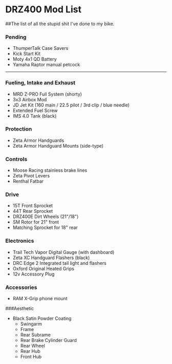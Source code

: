 # DRZ400 Mod List
##The list of all the stupid shit I've done to my bike.

### Pending 
* ThumperTalk Case Savers
* Kick Start Kit
* Moty 4x1 QD Battery
* Yamaha Raptor manual petcock

--------------------------

### Fueling, Intake and Exhaust
* MRD Z-PRO Full System (shorty)
* 3x3 Airbox Mod
* JD Jet Kit (160 main / 22.5 pilot / 3rd clip / blue needle)
* Extended Fuel Screw
* IMS 4.0 Tank (black)

### Protection
* Zeta Armor Handguards
* Zeta Armor Handguard Mounts (side-type)

### Controls
* Moose Racing stainless brake lines
* Zeta Pivot Levers
* Renthal Fatbar

### Drive
* 15T Front Sprocket
* 44T Rear Sprocket
* DRZ400E Dirt Wheels (21"/18")
* SM Rotor for 21" front
* Matching Sprocket for 18" rear

### Electronics
* Trail Tech Vapor Digital Gauge (with dashboard)
* Zeta XC Handguard Flashers (black)
* DRC Edge 2 Integrated tail light and flashers
* Oxford Original Heated Grips
* 12v Accessory Plug

### Accessories
* RAM X-Grip phone mount

###Aesthetic
* Black Satin Powder Coating
	* Swingarm
	* Frame
	* Rear Subrame
	* Rear Brake Cylinder Guard
	* Rear Wheel
	* Rear Hub
	* Front Hub